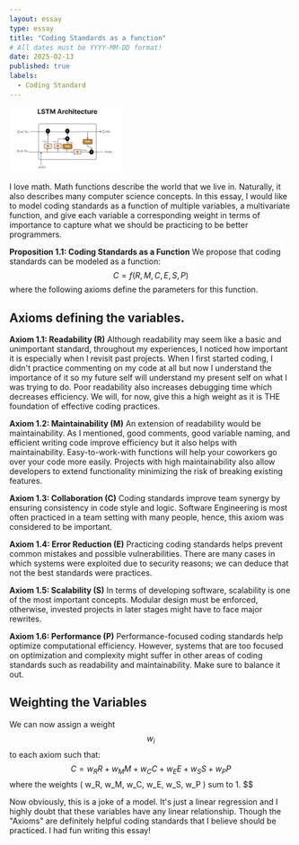 ```yaml
---
layout: essay
type: essay
title: "Coding Standards as a function"
# All dates must be YYYY-MM-DD format!
date: 2025-02-13
published: true
labels:
  - Coding Standard
---
```


<img width="200px" class="rounded float-start pe-4" src="../img/LSTM.png">

I love math. Math functions describe the world that we live in. Naturally, it also describes many computer science concepts. In this essay, I would like to model coding standards as a function of multiple variables, a multivariate function, and give each variable a corresponding weight in terms of importance to capture
what we should be practicing to be better programmers. 

**Proposition 1.1: Coding Standards as a Function**
We propose that coding standards can be modeled as a function:
$$
C = f(R, M, C, E, S, P)
$$
where the following axioms define the parameters for this function.

## Axioms defining the variables.

**Axiom 1.1: Readability (R)**
Although readability may seem like a basic and unimportant standard, throughout my experiences, I noticed how important it is especially when I revisit past projects. When I first started coding, I didn't practice commenting on my code at all but now I understand the importance of it so my future self will understand my present self on what I was trying to do. Poor readability also increases debugging time which decreases efficiency. We will, for now, give this a high weight as it is THE foundation of effective coding practices.

**Axiom 1.2: Maintainability (M)**
An extension of readability would be maintainability. As I mentioned, good comments, good variable naming, and efficient writing code improve efficiency but it also helps with maintainability. Easy-to-work-with functions will help your coworkers go over your code more easily. Projects with high maintainability also allow developers to extend functionality minimizing the risk of breaking existing features.

**Axiom 1.3: Collaboration (C)**
Coding standards improve team synergy by ensuring consistency in code style and logic. Software Engineering is most often practiced in a team setting with many people, hence, this axiom was considered to be important.

**Axiom 1.4: Error Reduction (E)**
Practicing coding standards helps prevent common mistakes and possible vulnerabilities. There are many cases in which systems were exploited due to security reasons; we can deduce that not the best standards were practices.

**Axiom 1.5: Scalability (S)**
In terms of developing software, scalability is one of the most important concepts. Modular design must be enforced, otherwise, invested projects in later stages might have to face major rewrites.

**Axiom 1.6: Performance (P)**
Performance-focused coding standards help optimize computational efficiency. However, systems that are too focused on optimization and complexity might suffer in other areas of coding standards such as readability and maintainability. Make sure to balance it out.

## Weighting the Variables
We can now assign a weight $$w_i$$ to each axiom such that:
$$
C = w_R R + w_M M + w_C C + w_E E + w_S S + w_P P
$$
where the weights \( w_R, w_M, w_C, w_E, w_S, w_P \) sum to 1.
$$

Now obviously, this is a joke of a model. It's just a linear regression and I highly doubt that these variables have any linear relationship. Though the "Axioms" are definitely helpful coding standards that I believe should be practiced. I had fun writing this essay!
